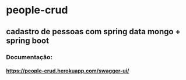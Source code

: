 # people-crud
## cadastro de pessoas com spring data mongo + spring boot 
### Documentação:
#### https://people-crud.herokuapp.com/swagger-ui/
